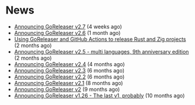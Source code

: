 # News
- [Announcing GoReleaser v2.7](https://goreleaser.com/blog/goreleaser-v2.7/) (4 weeks ago)
- [Announcing GoReleaser v2.6](https://goreleaser.com/blog/goreleaser-v2.6/) (1 month ago)
- [Using GoReleaser and GitHub Actions to release Rust and Zig projects](https://goreleaser.com/blog/rust-zig/) (2 months ago)
- [Announcing GoReleaser v2.5 - multi languages, 9th anniversary edition](https://goreleaser.com/blog/goreleaser-v2.5/) (2 months ago)
- [Announcing GoReleaser v2.4](https://goreleaser.com/blog/goreleaser-v2.4/) (4 months ago)
- [Announcing GoReleaser v2.3](https://goreleaser.com/blog/goreleaser-v2.3/) (6 months ago)
- [Announcing GoReleaser v2.2](https://goreleaser.com/blog/goreleaser-v2.2/) (6 months ago)
- [Announcing GoReleaser v2.1](https://goreleaser.com/blog/goreleaser-v2.1/) (8 months ago)
- [Announcing GoReleaser v2](https://goreleaser.com/blog/goreleaser-v2/) (9 months ago)
- [Announcing GoReleaser v1.26 - The last v1, probably](https://goreleaser.com/blog/goreleaser-v1.26/) (10 months ago)
